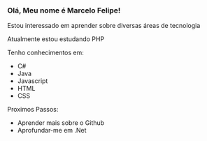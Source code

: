 ### Olá, Meu nome é Marcelo Felipe!
  
<p> Estou interessado em aprender sobre diversas áreas de tecnologia</p>
<p> Atualmente estou estudando PHP</p>
<p> Tenho conhecimentos em:</p>
 <ul>
  <li>C#</li>
  <li>Java </li>
  <li>Javascript</li>
  <li>HTML</li>
  <li>CSS</li>
</ul>
Proximos Passos:

- Aprender mais sobre o Github
- Aprofundar-me em .Net
